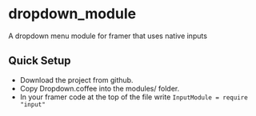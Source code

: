 # dropdown_module
A dropdown menu module for framer that uses native inputs


## Quick Setup 
* Download the project from github.
* Copy Dropdown.coffee into the modules/ folder.
* In your framer code at the top of the file write `InputModule = require "input"`

